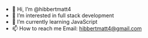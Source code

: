 - 👋 Hi, I’m @hibbertmatt4
- 👀 I’m interested in full stack development
- 🌱 I’m currently learning JavaScript
- 📫 How to reach me Email: hibbertmatt4@gmail.com
